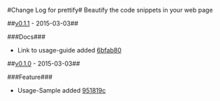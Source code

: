 #Change Log for prettify#
Beautify the code snippets in your web page

##[v0.1.1](http://github.com/mikemitterer/dart-prettify/compare/v0.1.0...v0.1.1) - 2015-03-03##

###Docs###
* Link to usage-guide added [6bfab80](http://github.com/mikemitterer/dart-prettify/commit/6bfab80c904d12748fda49ebf306ccc49c32751d)

##[v0.1.0](http://github.com/mikemitterer/dart-prettify/compare/v0.1.0) - 2015-03-03##

###Feature###
* Usage-Sample added [951819c](http://github.com/mikemitterer/dart-prettify/commit/951819c4ac8bb8a10c5cc4bcc64efa9bb92fc5e2)
